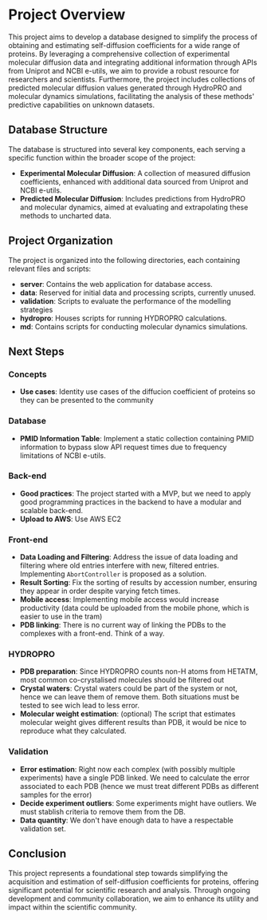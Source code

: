 # Project Overview

This project aims to develop a database designed to simplify the process of obtaining and estimating self-diffusion coefficients for a wide range of proteins. By leveraging a comprehensive collection of experimental molecular diffusion data and integrating additional information through APIs from Uniprot and NCBI e-utils, we aim to provide a robust resource for researchers and scientists. Furthermore, the project includes collections of predicted molecular diffusion values generated through HydroPRO and molecular dynamics simulations, facilitating the analysis of these methods' predictive capabilities on unknown datasets.

## Database Structure

The database is structured into several key components, each serving a specific function within the broader scope of the project:

- **Experimental Molecular Diffusion**: A collection of measured diffusion coefficients, enhanced with additional data sourced from Uniprot and NCBI e-utils.
- **Predicted Molecular Diffusion**: Includes predictions from HydroPRO and molecular dynamics, aimed at evaluating and extrapolating these methods to uncharted data.

## Project Organization

The project is organized into the following directories, each containing relevant files and scripts:

- **server**: Contains the web application for database access.
- **data**: Reserved for initial data and processing scripts, currently unused.
- **validation**: Scripts to evaluate the performance of the modelling strategies
- **hydropro**: Houses scripts for running HYDROPRO calculations.
- **md**: Contains scripts for conducting molecular dynamics simulations.

## Next Steps 

### Concepts
- **Use cases**: Identity use cases of the diffucion coefficient of proteins so they can be presented to the community

### Database

- **PMID Information Table**: Implement a static collection containing PMID information to bypass slow API request times due to frequency limitations of NCBI e-utils.

### Back-end

- **Good practices**: The project started with a MVP, but we need to apply good programming practices in the backend to have a modular and scalable back-end.
- **Upload to AWS**: Use AWS EC2

### Front-end

- **Data Loading and Filtering**: Address the issue of data loading and filtering where old entries interfere with new, filtered entries. Implementing `AbortController` is proposed as a solution.
- **Result Sorting**: Fix the sorting of results by accession number, ensuring they appear in order despite varying fetch times.
- **Mobile access**: Implementing mobile access would increase productivity (data could be uploaded from the mobile phone, which is easier to use in the tram)
- **PDB linking**: There is no current way of linking the PDBs to the complexes with a front-end. Think of a way.

### HYDROPRO

- **PDB preparation**: Since HYDROPRO counts non-H atoms from HETATM, most common co-crystalised molecules should be filtered out
- **Crystal waters**: Crystal waters could be part of the system or not, hence we can leave them of remove them. Both situations must be tested to see wich lead to less error.
- **Molecular weight estimation**: (optional) The script that estimates molecular weight gives different results than PDB, it would be nice to reproduce what they calculated.

### Validation

- **Error estimation**: Right now each complex (with possibly multiple experiments) have a single PDB linked. We need to calculate the error associated to each PDB (hence we must treat different PDBs as different samples for the error)
- **Decide experiment outliers**: Some experiments might have outliers. We must stablish criteria to remove them from the DB.
- **Data quantity**: We don't have enough data to have a respectable validation set.

## Conclusion

This project represents a foundational step towards simplifying the acquisition and estimation of self-diffusion coefficients for proteins, offering significant potential for scientific research and analysis. Through ongoing development and community collaboration, we aim to enhance its utility and impact within the scientific community.
